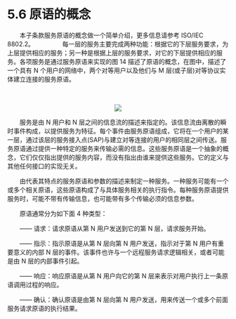 # 5.6 原语的概念
　　本子条款服务原语的概念做一个简单介绍，更多信息请参考 ISO/IEC 8802.2。 
　　
　　每一层的服务主要完成两种功能：根据它的下层服务要求，为上层提供相应的服务；另一种是根据上层的服务要求，对它的下层提供相应的服务。各项服务是通过服务原语来实现的图 14 描述了原语的概念，在图中，描述了一个具有 N 个用户的网络中，两个对等用户以及他们与 M 层(或子层)对等协议实体建立连接的服务原语。 
  
　　<center><img src="http://img.blog.csdn.net/20160529210347073"/></center>
  
　　服务是由 N 用户和 N 层之间的信息流的描述来指定的。该信息流由离散的瞬时事件构成，以提供服务为特征。每个事件由服务原语组成，它将在一个用户的某一层，通过该层的服务接入点(SAP)与建立对等连接的用户的相同层之间传送。服务原语通过提供一种特定的服务来传输必需的信息。这些服务原语是一个抽象的概念，它们仅仅指出提供的服务内容，而没有指出由谁来提供这些服务。它的定义与其他任何接口的实现无关。 

　　由代表其特点的服务原语和参数的描述来制定一种服务。一种服务可能有一个或多个相关原语，这些原语构成了与具体服务相关的执行指令。每种服务原语提供服务时，可能不带有传输信息，也可能带有多个传输必须的信息参数。 

　　原语通常分为如下面 4 种类型： 

　　—— 请求：请求原语从第 N 用户发送到它的第 N 层，请求服务开始。
  
　　—— 指示：指示原语是从第 N 层向第 N 用户发送，指示对于第 N 用户有重要意义的内部 N 层的事件。该事件也许与一个远程服务请求逻辑相关，或者可能是由 N 层的内部事件引起。
  
　　—— 响应：响应原语是从第 N 用户向它的第 N 层来表示对用户执行上一条原语调用过程的响应。
  
　　—— 确认：确认原语是由第 N 层向第 N 用户发送，用来传送一个或多个前面服务请求原语的执行结果。
